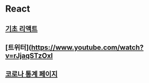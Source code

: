 # React
## [기초 리액트](https://www.youtube.com/watch?v=y4Pd3M1ZIXk&list=PLB7CpjPWqHOuf62H44TMkMIsqfkIzcEcX)
## [트위터](https://www.youtube.com/watch?v=rJjaqSTzOxI
## [코로나 통계 페이지](https://www.youtube.com/watch?v=DtLhiMxgsm0)
